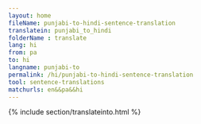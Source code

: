 ```yaml
---
layout: home
fileName: punjabi-to-hindi-sentence-translation
translatein: punjabi_to_hindi
folderName : translate
lang: hi
from: pa
to: hi
langname: punjabi-to
permalink: /hi/punjabi-to-hindi-sentence-translation
tool: sentence-translations
matchurls: en&&pa&&hi
---
```

{% include section/translateinto.html %}
